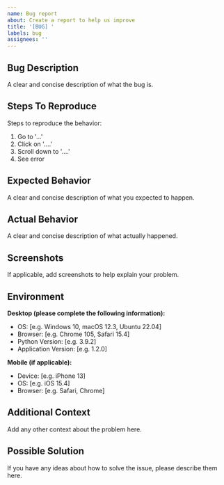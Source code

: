 ```yaml
---
name: Bug report
about: Create a report to help us improve
title: '[BUG] '
labels: bug
assignees: ''
---
```


## Bug Description

A clear and concise description of what the bug is.

## Steps To Reproduce

Steps to reproduce the behavior:
1. Go to '...'
2. Click on '....'
3. Scroll down to '....'
4. See error

## Expected Behavior

A clear and concise description of what you expected to happen.

## Actual Behavior

A clear and concise description of what actually happened.

## Screenshots

If applicable, add screenshots to help explain your problem.

## Environment

**Desktop (please complete the following information):**
 - OS: [e.g. Windows 10, macOS 12.3, Ubuntu 22.04]
 - Browser: [e.g. Chrome 105, Safari 15.4]
 - Python Version: [e.g. 3.9.2]
 - Application Version: [e.g. 1.2.0]

**Mobile (if applicable):**
 - Device: [e.g. iPhone 13]
 - OS: [e.g. iOS 15.4]
 - Browser: [e.g. Safari, Chrome]

## Additional Context

Add any other context about the problem here. 

## Possible Solution

If you have any ideas about how to solve the issue, please describe them here. 